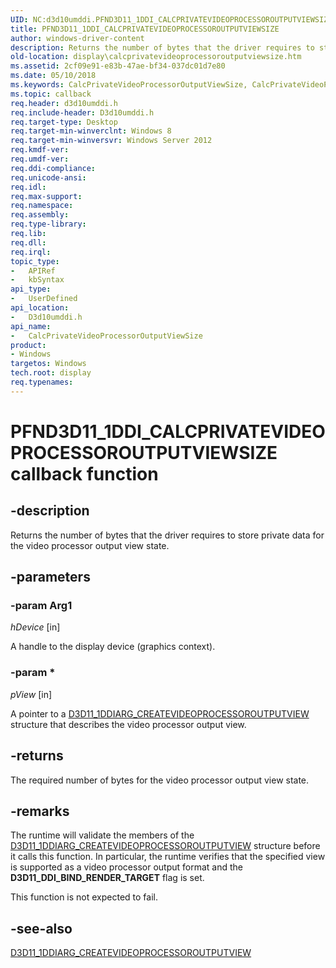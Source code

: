 ```yaml
---
UID: NC:d3d10umddi.PFND3D11_1DDI_CALCPRIVATEVIDEOPROCESSOROUTPUTVIEWSIZE
title: PFND3D11_1DDI_CALCPRIVATEVIDEOPROCESSOROUTPUTVIEWSIZE
author: windows-driver-content
description: Returns the number of bytes that the driver requires to store private data for the video processor output view state.
old-location: display\calcprivatevideoprocessoroutputviewsize.htm
ms.assetid: 2cf09e91-e83b-47ae-bf34-037dc01d7e80
ms.date: 05/10/2018
ms.keywords: CalcPrivateVideoProcessorOutputViewSize, CalcPrivateVideoProcessorOutputViewSize callback function [Display Devices], PFND3D11_1DDI_CALCPRIVATEVIDEOPROCESSOROUTPUTVIEWSIZE, PFND3D11_1DDI_CALCPRIVATEVIDEOPROCESSOROUTPUTVIEWSIZE callback, d3d10umddi/CalcPrivateVideoProcessorOutputViewSize, display.calcprivatevideoprocessoroutputviewsize
ms.topic: callback
req.header: d3d10umddi.h
req.include-header: D3d10umddi.h
req.target-type: Desktop
req.target-min-winverclnt: Windows 8
req.target-min-winversvr: Windows Server 2012
req.kmdf-ver: 
req.umdf-ver: 
req.ddi-compliance: 
req.unicode-ansi: 
req.idl: 
req.max-support: 
req.namespace: 
req.assembly: 
req.type-library: 
req.lib: 
req.dll: 
req.irql: 
topic_type:
-	APIRef
-	kbSyntax
api_type:
-	UserDefined
api_location:
-	D3d10umddi.h
api_name:
-	CalcPrivateVideoProcessorOutputViewSize
product:
- Windows
targetos: Windows
tech.root: display
req.typenames: 
---
```


# PFND3D11_1DDI_CALCPRIVATEVIDEOPROCESSOROUTPUTVIEWSIZE callback function


## -description


Returns the number of bytes that the driver requires to store private data for the video processor output view state.


## -parameters




### -param Arg1

*hDevice* [in]

A handle to the display device (graphics context).

### -param *

*pView* [in]

A pointer to a <a href="https://msdn.microsoft.com/library/windows/hardware/hh406320">D3D11_1DDIARG_CREATEVIDEOPROCESSOROUTPUTVIEW</a> structure that describes the video processor output view.


## -returns



The required number of bytes for the video processor output view state.




## -remarks



The runtime will validate the members of the <a href="https://msdn.microsoft.com/library/windows/hardware/hh406320">D3D11_1DDIARG_CREATEVIDEOPROCESSOROUTPUTVIEW</a> structure before it calls this function. In particular, the runtime verifies that the specified view is supported as a video processor output format and the <b>D3D11_DDI_BIND_RENDER_TARGET</b> flag is set.

This function is not expected to fail.




## -see-also




<a href="https://msdn.microsoft.com/library/windows/hardware/hh406320">D3D11_1DDIARG_CREATEVIDEOPROCESSOROUTPUTVIEW</a>
 

 

